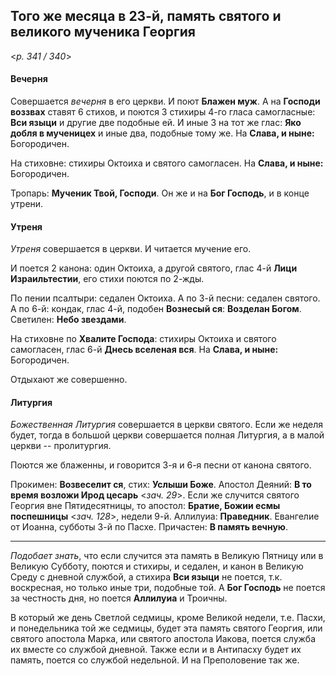 
## Того же месяца в 23-й, память святого и великого мученика Георгия  

<*p. 341 / 340*>

#### Вечерня

Совершается *вечерня* в его церкви. И поют **Блажен муж**. А на **Господи воззвах** ставят 6 стихов, 
и поются 3 стихиры 4-го гласа самогласные: **Вси языци** и другие две подобные ей. И иные 3 
на тот же глас: **Яко добля в мученицех** и иные два, подобные тому же. На **Слава, и ныне:** Богородичен. 

На стиховне: стихиры Октоиха и святого самогласен. На **Слава, и ныне:** Богородичен.    

Тропарь: **Мученик Твой, Господи**. Он же и на **Бог Господь**, и в конце утрени.  

#### Утреня

*Утреня* совершается в церкви. И читается мучение его. 

И поется 2 канона: один Октоиха, а другой святого, глас 4-й **Лици Израильтестии**, его стихи поются 
по 2-жды. 

По пении псалтыри: седален Октоиха. А по 3-й песни: седален святого. А по 6-й: кондак, глас 4-й, 
подобен **Вознесый ся**: **Возделан Богом**. 
Светилен: **Небо звездами**.  

На стиховне по **Хвалите Господа**: стихиры Октоиха и святого самогласен, глас 6-й **Днесь вселеная вся**. 
На **Слава, и ныне:** Богородичен. 

Отдыхают же совершенно. 
  
#### Литургия

*Божественная Литургия* совершается в церкви святого. Если же неделя будет, тогда в большой церкви 
совершается полная Литургия, а в малой церкви -- пролитургия. 

Поются же блаженны, и говорится 3-я и 6-я песни от канона святого. 

Прокимен: **Возвеселит ся**, стих: **Услыши Боже**. 
Апостол Деяний: **В то время возложи Ирод цесарь** <*зач. 29*>. Если же случится святого Георгия 
вне Пятидесятницы, то апостол: **Братие, Божии есмы поспешницы** <*зач. 128*>, недели 9-й. 
Аллилуиа: **Праведник**. 
Евангелие от Иоанна, субботы 3-й по Пасхе. 
Причастен: **В память вечную**. 

---

*Подобает знать*, что если случится эта память в Великую Пятницу или в Великую Субботу, поются и стихиры, 
и седален, и канон в Великую Среду с дневной службой, а стихира **Вси языци** не поется, т.к. воскресная, 
но только иные три, подобные той. А **Бог Господь** не поется за честность дня, но поется **Аллилуиа** 
и Троичны. 

В который же день Светлой седмицы, кроме Великой недели, т.е. Пасхи, и понедельника той же седмицы, 
будет эта память святого Георгия, или святого апостола Марка, или святого апостола Иакова, поется 
служба их вместе со службой дневной. Также если и в Антипасху будет их память, поется со службой недельной. 
И на Преполовение так же.   

